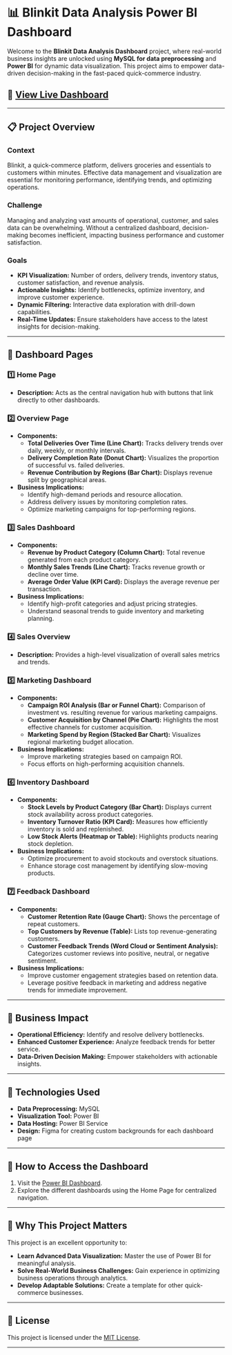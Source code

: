 
# 📊 Blinkit Data Analysis Power BI Dashboard

Welcome to the **Blinkit Data Analysis Dashboard** project, where real-world business insights are unlocked using **MySQL for data preprocessing** and **Power BI** for dynamic data visualization. This project aims to empower data-driven decision-making in the fast-paced quick-commerce industry.

## 🔗 [View Live Dashboard](https://app.powerbi.com/groups/me/reports/c4d7362a-9d92-4536-9cb6-373e4c07c2fa?ctid=49789420-dc60-4090-b620-193f370ef0a1&pbi_source=linkShare&bookmarkGuid=694ba1ab-5ffe-406c-86ac-432820a2885e)

---

## 📋 Project Overview

### **Context**

Blinkit, a quick-commerce platform, delivers groceries and essentials to customers within minutes. Effective data management and visualization are essential for monitoring performance, identifying trends, and optimizing operations.

### **Challenge**

Managing and analyzing vast amounts of operational, customer, and sales data can be overwhelming. Without a centralized dashboard, decision-making becomes inefficient, impacting business performance and customer satisfaction.

### **Goals**
- **KPI Visualization:** Number of orders, delivery trends, inventory status, customer satisfaction, and revenue analysis.
- **Actionable Insights:** Identify bottlenecks, optimize inventory, and improve customer experience.
- **Dynamic Filtering:** Interactive data exploration with drill-down capabilities.
- **Real-Time Updates:** Ensure stakeholders have access to the latest insights for decision-making.

---

## 📑 Dashboard Pages

### 1️⃣ **Home Page**
- **Description:** Acts as the central navigation hub with buttons that link directly to other dashboards.

### 2️⃣ **Overview Page**
- **Components:**  
   - **Total Deliveries Over Time (Line Chart):** Tracks delivery trends over daily, weekly, or monthly intervals.  
   - **Delivery Completion Rate (Donut Chart):** Visualizes the proportion of successful vs. failed deliveries.  
   - **Revenue Contribution by Regions (Bar Chart):** Displays revenue split by geographical areas.  
- **Business Implications:**  
   - Identify high-demand periods and resource allocation.
   - Address delivery issues by monitoring completion rates.
   - Optimize marketing campaigns for top-performing regions.

### 3️⃣ **Sales Dashboard**
- **Components:**  
   - **Revenue by Product Category (Column Chart):** Total revenue generated from each product category.  
   - **Monthly Sales Trends (Line Chart):** Tracks revenue growth or decline over time.  
   - **Average Order Value (KPI Card):** Displays the average revenue per transaction.  
- **Business Implications:**  
   - Identify high-profit categories and adjust pricing strategies.
   - Understand seasonal trends to guide inventory and marketing planning.

### 4️⃣ **Sales Overview**
- **Description:** Provides a high-level visualization of overall sales metrics and trends.

### 5️⃣ **Marketing Dashboard**
- **Components:**  
   - **Campaign ROI Analysis (Bar or Funnel Chart):** Comparison of investment vs. resulting revenue for various marketing campaigns.  
   - **Customer Acquisition by Channel (Pie Chart):** Highlights the most effective channels for customer acquisition.  
   - **Marketing Spend by Region (Stacked Bar Chart):** Visualizes regional marketing budget allocation.  
- **Business Implications:**  
   - Improve marketing strategies based on campaign ROI.
   - Focus efforts on high-performing acquisition channels.

### 6️⃣ **Inventory Dashboard**
- **Components:**  
   - **Stock Levels by Product Category (Bar Chart):** Displays current stock availability across product categories.  
   - **Inventory Turnover Ratio (KPI Card):** Measures how efficiently inventory is sold and replenished.  
   - **Low Stock Alerts (Heatmap or Table):** Highlights products nearing stock depletion.  
- **Business Implications:**  
   - Optimize procurement to avoid stockouts and overstock situations.
   - Enhance storage cost management by identifying slow-moving products.

### 7️⃣ **Feedback Dashboard**
- **Components:**  
   - **Customer Retention Rate (Gauge Chart):** Shows the percentage of repeat customers.  
   - **Top Customers by Revenue (Table):** Lists top revenue-generating customers.  
   - **Customer Feedback Trends (Word Cloud or Sentiment Analysis):** Categorizes customer reviews into positive, neutral, or negative sentiment.  
- **Business Implications:**  
   - Improve customer engagement strategies based on retention data.
   - Leverage positive feedback in marketing and address negative trends for immediate improvement.

---

## 💼 Business Impact
- **Operational Efficiency:** Identify and resolve delivery bottlenecks.
- **Enhanced Customer Experience:** Analyze feedback trends for better service.
- **Data-Driven Decision Making:** Empower stakeholders with actionable insights.

---

## 🚀 Technologies Used
- **Data Preprocessing:** MySQL
- **Visualization Tool:** Power BI
- **Data Hosting:** Power BI Service
- **Design:** Figma for creating custom backgrounds for each dashboard page
---

## 📂 How to Access the Dashboard
1. Visit the [Power BI Dashboard](https://app.powerbi.com/groups/me/reports/c4d7362a-9d92-4536-9cb6-373e4c07c2fa?ctid=49789420-dc60-4090-b620-193f370ef0a1&pbi_source=linkShare&bookmarkGuid=694ba1ab-5ffe-406c-86ac-432820a2885e).
2. Explore the different dashboards using the Home Page for centralized navigation.

---

## 🌟 Why This Project Matters
This project is an excellent opportunity to:
- **Learn Advanced Data Visualization:** Master the use of Power BI for meaningful analysis.
- **Solve Real-World Business Challenges:** Gain experience in optimizing business operations through analytics.
- **Develop Adaptable Solutions:** Create a template for other quick-commerce businesses.

---

## 📜 License
This project is licensed under the [MIT License](LICENSE).

---
